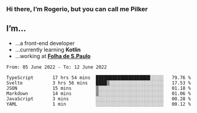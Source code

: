 ### Hi there, I’m Rogerio, but you can call me Pilker

## I’m…
- …a front-end developer
- …currently learning **Kotlin**
- …working at [**Folha de S.Paulo**](https://www.folha.com.br/)

<!--START_SECTION:waka-->

```text
From: 05 June 2022 - To: 12 June 2022

TypeScript       17 hrs 54 mins  ████████████████████░░░░░   79.76 %
Svelte           3 hrs 56 mins   ████▒░░░░░░░░░░░░░░░░░░░░   17.53 %
JSON             15 mins         ▒░░░░░░░░░░░░░░░░░░░░░░░░   01.18 %
Markdown         14 mins         ▒░░░░░░░░░░░░░░░░░░░░░░░░   01.06 %
JavaScript       3 mins          ░░░░░░░░░░░░░░░░░░░░░░░░░   00.28 %
YAML             1 min           ░░░░░░░░░░░░░░░░░░░░░░░░░   00.12 %
```

<!--END_SECTION:waka-->
